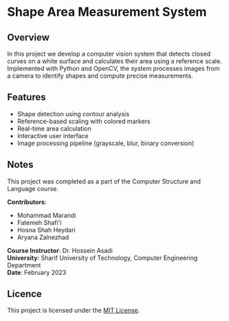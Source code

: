 # Shape Area Measurement System

## Overview
In this project we develop a computer vision system that detects closed curves on a white surface and calculates their area using a reference scale. Implemented with Python and OpenCV, the system processes images from a camera to identify shapes and compute precise measurements.

## Features
- Shape detection using contour analysis
- Reference-based scaling with colored markers
- Real-time area calculation
- Interactive user interface
- Image processing pipeline (grayscale, blur, binary conversion)

## Notes

This project was completed as a part of the Computer Structure and Language course.


**Contributors**:
- Mohammad Marandi
- Fatemeh Shafi'i
- Hosna Shah Heydari
- Aryana Zalnezhad

**Course Instructor**: Dr. Hossein Asadi  
**University**: Sharif University of Technology, Computer Engineering Department  
**Date**: February 2023

## Licence
This project is licensed under the [MIT License](https://opensource.org/licenses/MIT).


